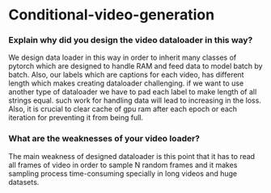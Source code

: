 # Conditional-video-generation

### Explain why did you design the video dataloader in this way?
We design data loader in this way in order to inherit many classes of pytorch
which are designed to handle RAM and feed data to model batch by batch. Also, our labels which are captions for each video, has different length which makes creating dataloader 
challenging. if we want to use another type of dataloader we have to pad each label to make length of all strings equal. such work for handling data will lead to 
increasing in the loss. Also, it is crucial to clear cache of gpu ram after each epoch or each iteration for preventing it from being full.

### What are the weaknesses of your video loader?
The main weakness of designed dataloader is this point that it has to read all frames of video in order to 
sample N random frames and it makes sampling process time-consuming specially in long videos and huge datasets.
